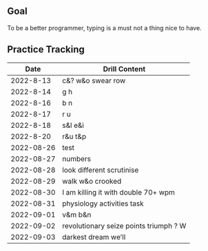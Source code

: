 ## Goal

To be a better programmer, typing is a must not a thing nice to have.



## Practice Tracking

| Date      | Drill Content     |
| --------- | ----------------- |
| 2022-8-13 | c&? w&o swear row |
| 2022-8-14 | g h               |
| 2022-8-16 | b n               |
| 2022-8-17 | r u               |
| 2022-8-18 | s&l e&i               |
| 2022-8-20 | r&u t&p               |
| 2022-08-26 | test |
| 2022-08-27 | numbers |
| 2022-08-28 | look different scrutinise |
| 2022-08-29 | walk w&o crooked |
| 2022-08-30 | I am killing it with double 70+ wpm |
| 2022-08-31 | physiology activities task |
| 2022-09-01 | v&m b&n |
| 2022-09-02 | revolutionary seize points triumph ? W |
| 2022-09-03 | darkest dream we’ll |
